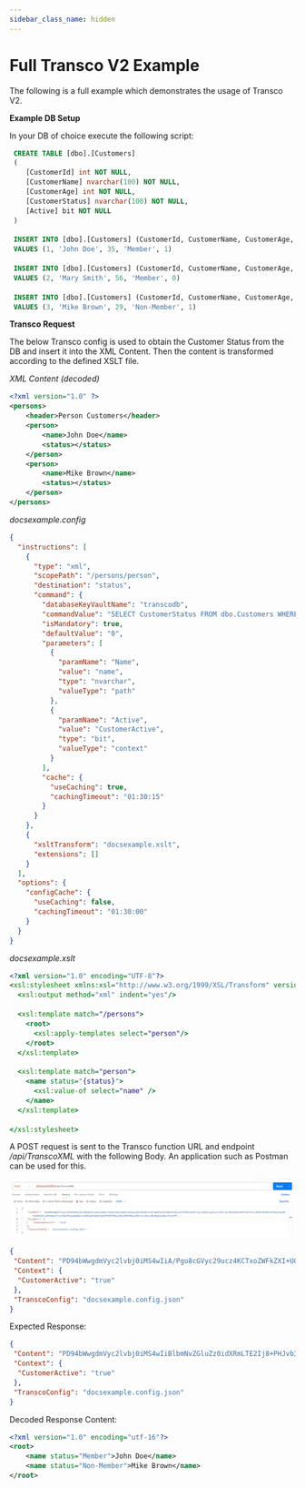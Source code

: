 ```yaml
---
sidebar_class_name: hidden
---
```


# Full Transco V2 Example

The following is a full example which demonstrates the usage of Transco V2.

**Example DB Setup**

In your DB of choice execute the following script:
```sql
 CREATE TABLE [dbo].[Customers]
 (
 	[CustomerId] int NOT NULL,
 	[CustomerName] nvarchar(100) NOT NULL,
 	[CustomerAge] int NOT NULL,
 	[CustomerStatus] nvarchar(100) NOT NULL,
 	[Active] bit NOT NULL
 )
 
 INSERT INTO [dbo].[Customers] (CustomerId, CustomerName, CustomerAge, CustomerStatus, Active)
 VALUES (1, 'John Doe', 35, 'Member', 1)
 
 INSERT INTO [dbo].[Customers] (CustomerId, CustomerName, CustomerAge, CustomerStatus, Active)
 VALUES (2, 'Mary Smith', 56, 'Member', 0)
 
 INSERT INTO [dbo].[Customers] (CustomerId, CustomerName, CustomerAge, CustomerStatus, Active)
 VALUES (3, 'Mike Brown', 29, 'Non-Member', 1)
```

**Transco Request**



The below Transco config is used to obtain the Customer Status from the DB and insert it into the XML Content. Then the content is transformed according to the defined XSLT file.

*XML Content (decoded)*
```xml
<?xml version="1.0" ?>
<persons>
	<header>Person Customers</header>
	<person>
		<name>John Doe</name>
		<status></status>
	</person>
	<person>
		<name>Mike Brown</name>
		<status></status>
	</person>
</persons>
```

*docsexample.config*
```json
{
  "instructions": [
    {
      "type": "xml",
      "scopePath": "/persons/person",
      "destination": "status",
      "command": {
        "databaseKeyVaultName": "transcodb",
        "commandValue": "SELECT CustomerStatus FROM dbo.Customers WHERE CustomerName = @Name AND Active = @Active",
        "isMandatory": true,
        "defaultValue": "0",
        "parameters": [
          {
            "paramName": "Name",
            "value": "name",
            "type": "nvarchar",
            "valueType": "path"
          },
          {
            "paramName": "Active",
            "value": "CustomerActive",
            "type": "bit",
            "valueType": "context"
          }
        ],
        "cache": {
          "useCaching": true,
          "cachingTimeout": "01:30:15"
        }
      }
    },
    {
      "xsltTransform": "docsexample.xslt",
      "extensions": []
    }
  ],
  "options": {
    "configCache": {
      "useCaching": false,
      "cachingTimeout": "01:30:00"
    }
  }
}
```


*docsexample.xslt*
```xslt
<?xml version="1.0" encoding="UTF-8"?>
<xsl:stylesheet xmlns:xsl="http://www.w3.org/1999/XSL/Transform" version="1.0">
  <xsl:output method="xml" indent="yes"/>

  <xsl:template match="/persons">
    <root>
      <xsl:apply-templates select="person"/>
    </root>
  </xsl:template>

  <xsl:template match="person">
    <name status="{status}">
      <xsl:value-of select="name" />
    </name>
  </xsl:template>

</xsl:stylesheet>
```

A POST request is sent to the Transco function URL and endpoint */api/TranscoXML* with the following Body. An application such as Postman can be used for this.

![Postman Request](../images/transcoV2Postman.png)

```json
{   
 "Content": "PD94bWwgdmVyc2lvbj0iMS4wIiA/Pgo8cGVyc29ucz4KCTxoZWFkZXI+UGVyc29uIEN1c3RvbWVyczwvaGVhZGVyPgoJPHBlcnNvbj4KCQk8bmFtZT5Kb2huIERvZTwvbmFtZT4KCQk8c3RhdHVzPjwvc3RhdHVzPgoJPC9wZXJzb24+Cgk8cGVyc29uPgoJCTxuYW1lPk1pa2UgQnJvd248L25hbWU+CgkJPHN0YXR1cz48L3N0YXR1cz4KCTwvcGVyc29uPgo8L3BlcnNvbnM+",    
 "Context": {
  "CustomerActive": "true"   
 },   
 "TranscoConfig": "docsexample.config.json"  
}
```

Expected Response:
```json
{
 "Content": "PD94bWwgdmVyc2lvbj0iMS4wIiBlbmNvZGluZz0idXRmLTE2Ij8+PHJvb3Q+PG5hbWUgc3RhdHVzPSJNZW1iZXIiPkpvaG4gRG9lPC9uYW1lPjxuYW1lIHN0YXR1cz0iTm9uLU1lbWJlciI+TWlrZSBCcm93bjwvbmFtZT48L3Jvb3Q+",
 "Context": {
  "CustomerActive": "true"
 },
 "TranscoConfig": "docsexample.config.json"
}
```

Decoded Response Content:
```xml
<?xml version="1.0" encoding="utf-16"?>
<root>
    <name status="Member">John Doe</name>
    <name status="Non-Member">Mike Brown</name>
</root>
```
